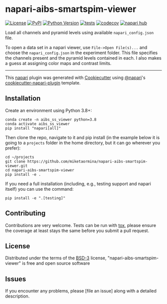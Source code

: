 # napari-aibs-smartspim-viewer

[![License](https://img.shields.io/pypi/l/napari-aibs-smartspim-viewer.svg?color=green)](https://github.com/miketaormina/napari-aibs-smartspim-viewer/raw/main/LICENSE)
[![PyPI](https://img.shields.io/pypi/v/napari-aibs-smartspim-viewer.svg?color=green)](https://pypi.org/project/napari-aibs-smartspim-viewer)
[![Python Version](https://img.shields.io/pypi/pyversions/napari-aibs-smartspim-viewer.svg?color=green)](https://python.org)
[![tests](https://github.com/miketaormina/napari-aibs-smartspim-viewer/workflows/tests/badge.svg)](https://github.com/miketaormina/napari-aibs-smartspim-viewer/actions)
[![codecov](https://codecov.io/gh/miketaormina/napari-aibs-smartspim-viewer/branch/main/graph/badge.svg)](https://codecov.io/gh/miketaormina/napari-aibs-smartspim-viewer)
[![napari hub](https://img.shields.io/endpoint?url=https://api.napari-hub.org/shields/napari-aibs-smartspim-viewer)](https://napari-hub.org/plugins/napari-aibs-smartspim-viewer)

Load all channels and pyramid levels using available `napari_config.json` file.

To open a data set in a napari viewer, use `File->Open File(s)...` and choose the `napari_config.json` in the experiment folder. This file specifies the channels present and the pyramid levels contained in each. I also makes a guess at assigning color maps and contrast limits.

----------------------------------

This [napari] plugin was generated with [Cookiecutter] using [@napari]'s [cookiecutter-napari-plugin] template.

<!--
Don't miss the full getting started guide to set up your new package:
https://github.com/napari/cookiecutter-napari-plugin#getting-started

and review the napari docs for plugin developers:
https://napari.org/plugins/index.html
-->

## Installation

<!--
You can install `napari-aibs-smartspim-viewer` via [pip]:~~

    pip install napari-aibs-smartspim-viewer
-->
Create an environment using Python 3.8+:

    conda create -n aibs_ss_viewer python=3.8
    conda activate aibs_ss_viewer
    pip install "napari[all]"

Then clone the repo, navigate to it and pip install (in the example below it is going to a `projects` folder in the home directory, but it can go wherever you prefer):

    cd ~/projects
    git clone https://github.com/miketaormina/napari-aibs-smartspim-viewer.git
    cd napari-aibs-smartspim-viewer
    pip install -e .

If you need a full installation (including, e.g., testing support and napari itself) you can use the command:

    pip install -e ".[testing]"    




## Contributing

Contributions are very welcome. Tests can be run with [tox], please ensure
the coverage at least stays the same before you submit a pull request.

## License

Distributed under the terms of the [BSD-3] license,
"napari-aibs-smartspim-viewer" is free and open source software

## Issues

If you encounter any problems, please [file an issue] along with a detailed description.

[napari]: https://github.com/napari/napari
[Cookiecutter]: https://github.com/audreyr/cookiecutter
[@napari]: https://github.com/napari
[MIT]: http://opensource.org/licenses/MIT
[BSD-3]: http://opensource.org/licenses/BSD-3-Clause
[GNU GPL v3.0]: http://www.gnu.org/licenses/gpl-3.0.txt
[GNU LGPL v3.0]: http://www.gnu.org/licenses/lgpl-3.0.txt
[Apache Software License 2.0]: http://www.apache.org/licenses/LICENSE-2.0
[Mozilla Public License 2.0]: https://www.mozilla.org/media/MPL/2.0/index.txt
[cookiecutter-napari-plugin]: https://github.com/napari/cookiecutter-napari-plugin

[napari]: https://github.com/napari/napari
[tox]: https://tox.readthedocs.io/en/latest/
[pip]: https://pypi.org/project/pip/
[PyPI]: https://pypi.org/
